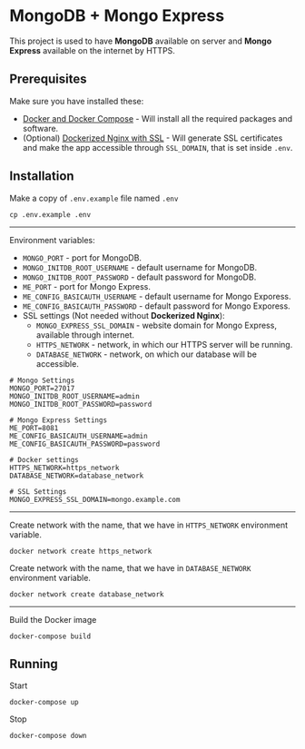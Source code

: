 # MongoDB + Mongo Express

This project is used to have **MongoDB** available on server and
**Mongo Express** available on the internet by HTTPS.

## Prerequisites

Make sure you have installed these:
- [Docker and Docker Compose](https://phoenixnap.com/kb/install-docker-compose-on-ubuntu-20-04) - Will install all the required packages and software.
- (Optional) [Dockerized Nginx with SSL](https://github.com/madrigals1/nginx) - Will generate SSL certificates and make the app accessible through `SSL_DOMAIN`, that is set inside `.env`.

## Installation

Make a copy of `.env.example` file named `.env`

```shell script
cp .env.example .env
```

---

Environment variables:
- `MONGO_PORT` - port for MongoDB.
- `MONGO_INITDB_ROOT_USERNAME` - default username for MongoDB.
- `MONGO_INITDB_ROOT_PASSWORD` - default password for MongoDB.
- `ME_PORT` - port for Mongo Express.
- `ME_CONFIG_BASICAUTH_USERNAME` - default username for Mongo Exporess.
- `ME_CONFIG_BASICAUTH_PASSWORD` - default password for Mongo Exporess.
- SSL settings (Not needed without **Dockerized Nginx**):
    - `MONGO_EXPRESS_SSL_DOMAIN` - website domain for Mongo Express, available through internet.
    - `HTTPS_NETWORK` - network, in which our HTTPS server will be running.
    - `DATABASE_NETWORK` - network, on which our database will be accessible.

```dotenv
# Mongo Settings
MONGO_PORT=27017
MONGO_INITDB_ROOT_USERNAME=admin
MONGO_INITDB_ROOT_PASSWORD=password

# Mongo Express Settings
ME_PORT=8081
ME_CONFIG_BASICAUTH_USERNAME=admin
ME_CONFIG_BASICAUTH_PASSWORD=password

# Docker settings
HTTPS_NETWORK=https_network
DATABASE_NETWORK=database_network

# SSL Settings
MONGO_EXPRESS_SSL_DOMAIN=mongo.example.com
```

---

Create network with the name, that we have in `HTTPS_NETWORK` environment variable.

```shell script
docker network create https_network
```

Create network with the name, that we have in `DATABASE_NETWORK` environment variable.

```shell script
docker network create database_network
```

---

Build the Docker image

```shell script
docker-compose build
```

## Running

Start
```
docker-compose up
```

Stop
```
docker-compose down
```
